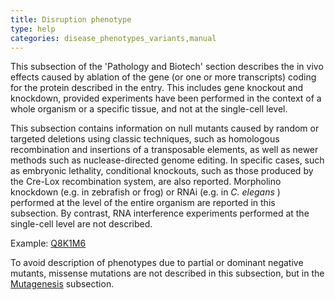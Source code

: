 ```yaml
---
title: Disruption phenotype
type: help
categories: disease_phenotypes_variants,manual
---
```


This subsection of the 'Pathology and Biotech' section describes the in vivo effects caused by ablation of the gene (or one or more transcripts) coding for the protein described in the entry. This includes gene knockout and knockdown, provided experiments have been performed in the context of a whole organism or a specific tissue, and not at the single-cell level.

This subsection contains information on null mutants caused by random or targeted deletions using classic techniques, such as homologous recombination and insertions of a transposable elements, as well as newer methods such as nuclease-directed genome editing. In specific cases, such as embryonic lethality, conditional knockouts, such as those produced by the Cre-Lox recombination system, are also reported. Morpholino knockdown (e.g. in zebrafish or frog) or RNAi (e.g. in _C. elegans_ ) performed at the level of the entire organism are reported in this subsection. By contrast, RNA interference experiments performed at the single-cell level are not described.

Example: [Q8K1M6](https://www.uniprot.org/uniprotkb/Q8K1M6#phenotypes_variants)

To avoid description of phenotypes due to partial or dominant negative mutants, missense mutations are not described in this subsection, but in the [Mutagenesis](https://www.uniprot.org/help/mutagen) subsection.
